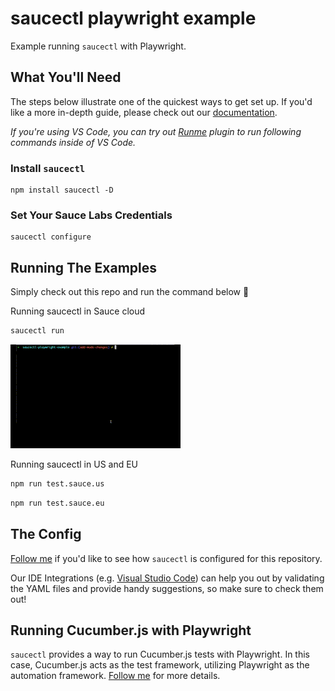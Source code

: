 # saucectl playwright example

Example running `saucectl` with Playwright.

## What You'll Need

The steps below illustrate one of the quickest ways to get set up. If you'd like a more in-depth guide, please check out
our [documentation](https://docs.saucelabs.com/dev/cli/saucectl/#installing-saucectl).

_If you're using VS Code, you can try out [Runme](https://marketplace.visualstudio.com/items?itemName=stateful.runme) plugin to run following commands inside of VS Code._

### Install `saucectl`

```shell
npm install saucectl -D
```

### Set Your Sauce Labs Credentials

```shell
saucectl configure
```

## Running The Examples
Simply check out this repo and run the command below :rocket:

Running saucectl in Sauce cloud

```bash
saucectl run
```

![running example](assets/playwright-example.gif)

Running saucectl in US and EU

```bash
npm run test.sauce.us
```

```bash
npm run test.sauce.eu
```

## The Config

[Follow me](.sauce/config.yml) if you'd like to see how `saucectl` is configured for this repository.

Our IDE Integrations (e.g. [Visual Studio Code](https://docs.saucelabs.com/dev/cli/saucectl/usage/ide/vscode)) can help you out by validating the YAML files and provide handy suggestions, so make sure to check them out!

## Running Cucumber.js with Playwright
`saucectl` provides a way to run Cucumber.js tests with Playwright. In this case, Cucumber.js acts as the test framework, utilizing Playwright as the automation framework. [Follow me](./examples/cucumber/README.md) for more details.
